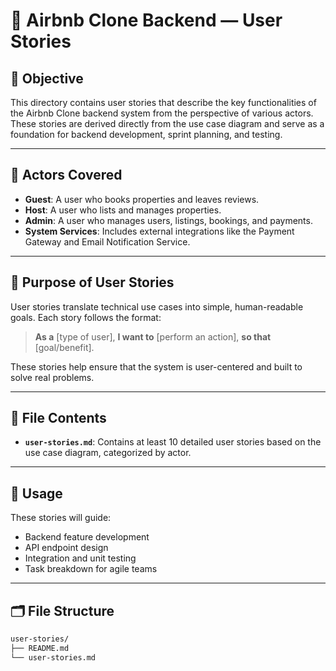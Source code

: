 # 📘 Airbnb Clone Backend — User Stories

## 🎯 Objective

This directory contains user stories that describe the key functionalities of the Airbnb Clone backend system from the perspective of various actors. These stories are derived directly from the use case diagram and serve as a foundation for backend development, sprint planning, and testing.

---

## 👥 Actors Covered

- **Guest**: A user who books properties and leaves reviews.
- **Host**: A user who lists and manages properties.
- **Admin**: A user who manages users, listings, bookings, and payments.
- **System Services**: Includes external integrations like the Payment Gateway and Email Notification Service.

---

## 🧩 Purpose of User Stories

User stories translate technical use cases into simple, human-readable goals. Each story follows the format:

> **As a** [type of user], **I want to** [perform an action], **so that** [goal/benefit].

These stories help ensure that the system is user-centered and built to solve real problems.

---

## 📄 File Contents

- **`user-stories.md`**: Contains at least 10 detailed user stories based on the use case diagram, categorized by actor.

---

## 📌 Usage

These stories will guide:

- Backend feature development
- API endpoint design
- Integration and unit testing
- Task breakdown for agile teams

---

## 🗂️ File Structure

```bash
user-stories/
├── README.md
└── user-stories.md
```
